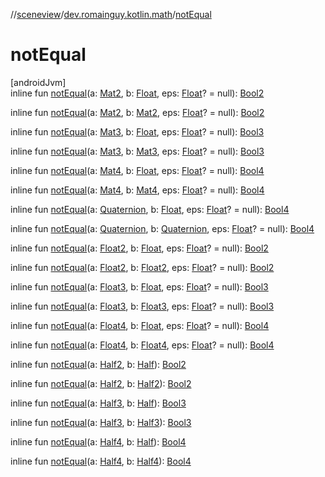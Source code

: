 //[sceneview](../../index.md)/[dev.romainguy.kotlin.math](index.md)/[notEqual](not-equal.md)

# notEqual

[androidJvm]\
inline fun [notEqual](not-equal.md)(a: [Mat2](-mat2/index.md), b: [Float](https://kotlinlang.org/api/latest/jvm/stdlib/kotlin/-float/index.html), eps: [Float](https://kotlinlang.org/api/latest/jvm/stdlib/kotlin/-float/index.html)? = null): [Bool2](-bool2/index.md)

inline fun [notEqual](not-equal.md)(a: [Mat2](-mat2/index.md), b: [Mat2](-mat2/index.md), eps: [Float](https://kotlinlang.org/api/latest/jvm/stdlib/kotlin/-float/index.html)? = null): [Bool2](-bool2/index.md)

inline fun [notEqual](not-equal.md)(a: [Mat3](-mat3/index.md), b: [Float](https://kotlinlang.org/api/latest/jvm/stdlib/kotlin/-float/index.html), eps: [Float](https://kotlinlang.org/api/latest/jvm/stdlib/kotlin/-float/index.html)? = null): [Bool3](-bool3/index.md)

inline fun [notEqual](not-equal.md)(a: [Mat3](-mat3/index.md), b: [Mat3](-mat3/index.md), eps: [Float](https://kotlinlang.org/api/latest/jvm/stdlib/kotlin/-float/index.html)? = null): [Bool3](-bool3/index.md)

inline fun [notEqual](not-equal.md)(a: [Mat4](-mat4/index.md), b: [Float](https://kotlinlang.org/api/latest/jvm/stdlib/kotlin/-float/index.html), eps: [Float](https://kotlinlang.org/api/latest/jvm/stdlib/kotlin/-float/index.html)? = null): [Bool4](-bool4/index.md)

inline fun [notEqual](not-equal.md)(a: [Mat4](-mat4/index.md), b: [Mat4](-mat4/index.md), eps: [Float](https://kotlinlang.org/api/latest/jvm/stdlib/kotlin/-float/index.html)? = null): [Bool4](-bool4/index.md)

inline fun [notEqual](not-equal.md)(a: [Quaternion](-quaternion/index.md), b: [Float](https://kotlinlang.org/api/latest/jvm/stdlib/kotlin/-float/index.html), eps: [Float](https://kotlinlang.org/api/latest/jvm/stdlib/kotlin/-float/index.html)? = null): [Bool4](-bool4/index.md)

inline fun [notEqual](not-equal.md)(a: [Quaternion](-quaternion/index.md), b: [Quaternion](-quaternion/index.md), eps: [Float](https://kotlinlang.org/api/latest/jvm/stdlib/kotlin/-float/index.html)? = null): [Bool4](-bool4/index.md)

inline fun [notEqual](not-equal.md)(a: [Float2](-float2/index.md), b: [Float](https://kotlinlang.org/api/latest/jvm/stdlib/kotlin/-float/index.html), eps: [Float](https://kotlinlang.org/api/latest/jvm/stdlib/kotlin/-float/index.html)? = null): [Bool2](-bool2/index.md)

inline fun [notEqual](not-equal.md)(a: [Float2](-float2/index.md), b: [Float2](-float2/index.md), eps: [Float](https://kotlinlang.org/api/latest/jvm/stdlib/kotlin/-float/index.html)? = null): [Bool2](-bool2/index.md)

inline fun [notEqual](not-equal.md)(a: [Float3](-float3/index.md), b: [Float](https://kotlinlang.org/api/latest/jvm/stdlib/kotlin/-float/index.html), eps: [Float](https://kotlinlang.org/api/latest/jvm/stdlib/kotlin/-float/index.html)? = null): [Bool3](-bool3/index.md)

inline fun [notEqual](not-equal.md)(a: [Float3](-float3/index.md), b: [Float3](-float3/index.md), eps: [Float](https://kotlinlang.org/api/latest/jvm/stdlib/kotlin/-float/index.html)? = null): [Bool3](-bool3/index.md)

inline fun [notEqual](not-equal.md)(a: [Float4](-float4/index.md), b: [Float](https://kotlinlang.org/api/latest/jvm/stdlib/kotlin/-float/index.html), eps: [Float](https://kotlinlang.org/api/latest/jvm/stdlib/kotlin/-float/index.html)? = null): [Bool4](-bool4/index.md)

inline fun [notEqual](not-equal.md)(a: [Float4](-float4/index.md), b: [Float4](-float4/index.md), eps: [Float](https://kotlinlang.org/api/latest/jvm/stdlib/kotlin/-float/index.html)? = null): [Bool4](-bool4/index.md)

inline fun [notEqual](not-equal.md)(a: [Half2](-half2/index.md), b: [Half](-half/index.md)): [Bool2](-bool2/index.md)

inline fun [notEqual](not-equal.md)(a: [Half2](-half2/index.md), b: [Half2](-half2/index.md)): [Bool2](-bool2/index.md)

inline fun [notEqual](not-equal.md)(a: [Half3](-half3/index.md), b: [Half](-half/index.md)): [Bool3](-bool3/index.md)

inline fun [notEqual](not-equal.md)(a: [Half3](-half3/index.md), b: [Half3](-half3/index.md)): [Bool3](-bool3/index.md)

inline fun [notEqual](not-equal.md)(a: [Half4](-half4/index.md), b: [Half](-half/index.md)): [Bool4](-bool4/index.md)

inline fun [notEqual](not-equal.md)(a: [Half4](-half4/index.md), b: [Half4](-half4/index.md)): [Bool4](-bool4/index.md)
